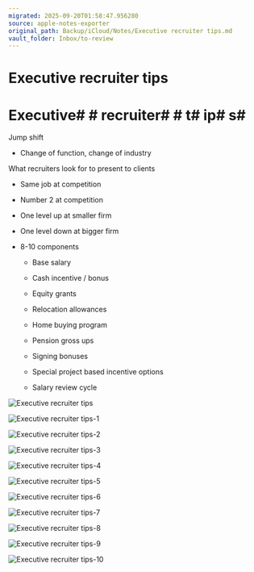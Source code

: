 ```yaml
---
migrated: 2025-09-20T01:58:47.956280
source: apple-notes-exporter
original_path: Backup/iCloud/Notes/Executive recruiter tips.md
vault_folder: Inbox/to-review
---
```

# Executive recruiter tips

# Executive#  # recruiter#  # t# ip# s# 

Jump shift 

-  Change of function, change of industry

What recruiters look for to present to clients 

- Same job at competition
- Number 2 at competition

- One level up at smaller firm

- One level down at bigger firm

- 8-10 components
	- Base salary 
	- Cash incentive / bonus
	- Equity grants 
	- Relocation allowances 
	- Home buying program 
	- Pension gross ups
	- Signing bonuses 
	- Special project based incentive options

	- Salary review cycle 

![Executive recruiter tips](images/Executive%20recruiter%20tips.png)

![Executive recruiter tips-1](images/Executive%20recruiter%20tips-1.png)

![Executive recruiter tips-2](images/Executive%20recruiter%20tips-2.png)

![Executive recruiter tips-3](images/Executive%20recruiter%20tips-3.png)

![Executive recruiter tips-4](images/Executive%20recruiter%20tips-4.png)

![Executive recruiter tips-5](images/Executive%20recruiter%20tips-5.png)

![Executive recruiter tips-6](images/Executive%20recruiter%20tips-6.png)

![Executive recruiter tips-7](images/Executive%20recruiter%20tips-7.png)

![Executive recruiter tips-8](images/Executive%20recruiter%20tips-8.png)

![Executive recruiter tips-9](images/Executive%20recruiter%20tips-9.png)

![Executive recruiter tips-10](images/Executive%20recruiter%20tips-10.png)

